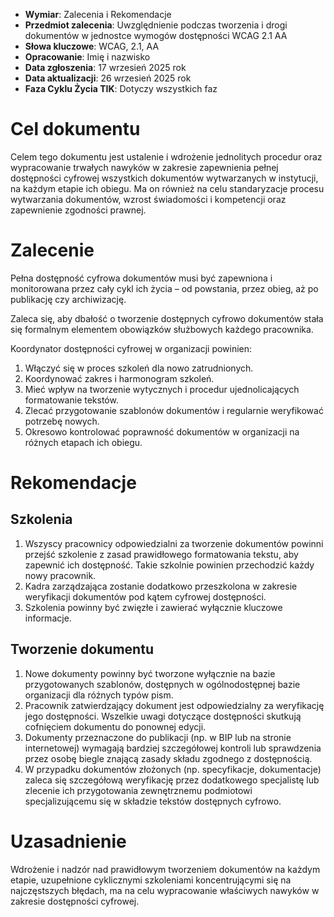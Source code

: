 - **Wymiar**: Zalecenia i Rekomendacje
- **Przedmiot zalecenia**: Uwzględnienie podczas tworzenia i drogi dokumentów w jednostce wymogów dostępności WCAG 2.1 AA
- **Słowa kluczowe**: WCAG, 2.1, AA
- **Opracowanie**: Imię i nazwisko
- **Data zgłoszenia**: 17 wrzesień 2025 rok
- **Data aktualizacji**: 26 wrzesień 2025 rok
- **Faza Cyklu Życia TIK**: Dotyczy wszystkich faz

# Cel dokumentu

Celem tego dokumentu jest ustalenie i wdrożenie jednolitych procedur oraz wypracowanie trwałych nawyków w zakresie zapewnienia pełnej dostępności cyfrowej wszystkich dokumentów wytwarzanych w instytucji, na każdym etapie ich obiegu. Ma on również na celu standaryzacje procesu wytwarzania dokumentów, wzrost świadomości i kompetencji oraz zapewnienie zgodności prawnej.

# Zalecenie

Pełna dostępność cyfrowa dokumentów musi być zapewniona i monitorowana przez cały cykl ich życia – od powstania, przez obieg, aż po publikację czy archiwizację.

Zaleca się, aby dbałość o tworzenie dostępnych cyfrowo dokumentów stała się formalnym elementem obowiązków służbowych każdego pracownika.

Koordynator dostępności cyfrowej w organizacji powinien:

1. Włączyć się w proces szkoleń dla nowo zatrudnionych.
2. Koordynować zakres i harmonogram szkoleń.
3. Mieć wpływ na tworzenie wytycznych i procedur ujednolicających formatowanie tekstów.
4. Zlecać przygotowanie szablonów dokumentów i regularnie weryfikować potrzebę nowych.
5. Okresowo kontrolować poprawność dokumentów w organizacji na różnych etapach ich obiegu.

# Rekomendacje

## Szkolenia

1. Wszyscy pracownicy odpowiedzialni za tworzenie dokumentów powinni przejść szkolenie z zasad prawidłowego formatowania tekstu, aby zapewnić ich dostępność. Takie szkolnie powinien przechodzić każdy nowy pracownik.
2. Kadra zarządzająca zostanie dodatkowo przeszkolona w zakresie weryfikacji dokumentów pod kątem cyfrowej dostępności.
3. Szkolenia powinny być zwięzłe i zawierać wyłącznie kluczowe informacje.

## Tworzenie dokumentu

1. Nowe dokumenty powinny być tworzone wyłącznie na bazie przygotowanych szablonów, dostępnych w ogólnodostępnej bazie organizacji dla różnych typów pism.
2. Pracownik zatwierdzający dokument jest odpowiedzialny za weryfikację jego dostępności. Wszelkie uwagi dotyczące dostępności skutkują cofnięciem dokumentu do ponownej edycji.
3. Dokumenty przeznaczone do publikacji (np. w BIP lub na stronie internetowej) wymagają bardziej szczegółowej kontroli lub sprawdzenia przez osobę biegle znającą zasady składu zgodnego z dostępnością.
4. W przypadku dokumentów złożonych (np. specyfikacje, dokumentacje) zaleca się szczegółową weryfikację przez dodatkowego specjalistę lub zlecenie ich przygotowania zewnętrznemu podmiotowi specjalizującemu się w składzie tekstów dostępnych cyfrowo.

# Uzasadnienie

Wdrożenie i nadzór nad prawidłowym tworzeniem dokumentów na każdym etapie, uzupełnione cyklicznymi szkoleniami koncentrującymi się na najczęstszych błędach, ma na celu wypracowanie właściwych nawyków w zakresie dostępności cyfrowej.
